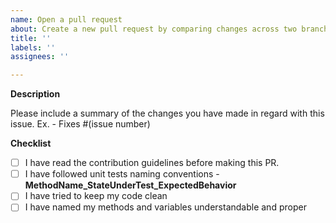 ```yaml
---
name: Open a pull request
about: Create a new pull request by comparing changes across two branches.
title: ''
labels: ''
assignees: ''

---
```


**Description** 

Please include a summary of the changes you have made in regard with this issue.
Ex. - Fixes #(issue number)

**Checklist**

- [ ] I have read the contribution guidelines before making this PR.
- [ ] I have followed unit tests naming conventions - **MethodName_StateUnderTest_ExpectedBehavior**
- [ ] I have tried to keep my code clean
- [ ] I have named my methods and variables understandable and proper
